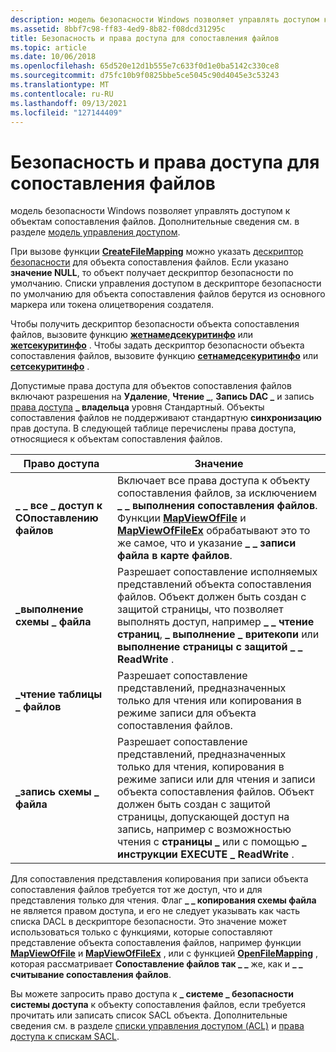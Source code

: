 ```yaml
---
description: модель безопасности Windows позволяет управлять доступом к объектам сопоставления файлов. Дополнительные сведения см. в разделе Модель Access-Control.
ms.assetid: 8bbf7c98-ff83-4ed9-8b82-f08dcd31295c
title: Безопасность и права доступа для сопоставления файлов
ms.topic: article
ms.date: 10/06/2018
ms.openlocfilehash: 65d520e12d1b555e7c633f0d1e0ba5142c330ce8
ms.sourcegitcommit: d75fc10b9f0825bbe5ce5045c90d4045e3c53243
ms.translationtype: MT
ms.contentlocale: ru-RU
ms.lasthandoff: 09/13/2021
ms.locfileid: "127144409"
---
```

# <a name="file-mapping-security-and-access-rights"></a>Безопасность и права доступа для сопоставления файлов

модель безопасности Windows позволяет управлять доступом к объектам сопоставления файлов. Дополнительные сведения см. в разделе [модель управления доступом](../secauthz/access-control-model.md).

При вызове функции [**CreateFileMapping**](/windows/desktop/api/WinBase/nf-winbase-createfilemappinga) можно указать [дескриптор безопасности](../secauthz/security-descriptors.md) для объекта сопоставления файлов. Если указано **значение NULL**, то объект получает дескриптор безопасности по умолчанию. Списки управления доступом в дескрипторе безопасности по умолчанию для объекта сопоставления файлов берутся из основного маркера или токена олицетворения создателя.

Чтобы получить дескриптор безопасности объекта сопоставления файлов, вызовите функцию [**жетнамедсекуритинфо**](/windows/win32/api/aclapi/nf-aclapi-getnamedsecurityinfoa) или [**жетсекуритинфо**](/windows/win32/api/aclapi/nf-aclapi-getsecurityinfo) . Чтобы задать дескриптор безопасности объекта сопоставления файлов, вызовите функцию [**сетнамедсекуритинфо**](/windows/win32/api/aclapi/nf-aclapi-setnamedsecurityinfoa) или [**сетсекуритинфо**](/windows/win32/api/aclapi/nf-aclapi-setsecurityinfo) .

Допустимые права доступа для объектов сопоставления файлов включают разрешения на **Удаление**, **Чтение \_**, **Запись DAC \_** и запись [права доступа](../secauthz/standard-access-rights.md) **\_ владельца** уровня Стандартный. Объекты сопоставления файлов не поддерживают стандартную **синхронизацию** прав доступа. В следующей таблице перечислены права доступа, относящиеся к объектам сопоставления файлов.

| Право доступа | Значение |
|-|-|
| **\_ \_ все \_ доступ к СОпоставлению файлов** | Включает все права доступа к объекту сопоставления файлов, за исключением **\_ \_ выполнения сопоставления файлов**. Функции [**MapViewOfFile**](/windows/win32/api/memoryapi/nf-memoryapi-mapviewoffile) и [**MapViewOfFileEx**](/windows/win32/api/memoryapi/nf-memoryapi-mapviewoffileex) обрабатывают это то же самое, что и указание **\_ \_ записи файла в карте файлов**. |
| **\_выполнение схемы \_ файла** | Разрешает сопоставление исполняемых представлений объекта сопоставления файлов. Объект должен быть создан с защитой страницы, что позволяет выполнять доступ, например **\_ \_ чтение страниц**, **\_ выполнение \_ вритекопи** или **выполнение страницы с защитой \_ \_ ReadWrite** .  |
| **\_чтение таблицы \_ файлов** | Разрешает сопоставление представлений, предназначенных только для чтения или копирования в режиме записи для объекта сопоставления файлов.  |
| **\_запись схемы \_ файла** | Разрешает сопоставление представлений, предназначенных только для чтения, копирования в режиме записи или для чтения и записи объекта сопоставления файлов. Объект должен быть создан с защитой страницы, допускающей доступ на запись, например с возможностью чтения с **страницы \_** или с помощью **\_ инструкции EXECUTE \_ ReadWrite** . |

Для сопоставления представления копирования при записи объекта сопоставления файлов требуется тот же доступ, что и для представления только для чтения. Флаг **\_ \_ копирования схемы файла** не является правом доступа, и его не следует указывать как часть списка DACL в дескрипторе безопасности. Это значение может использоваться только с функциями, которые сопоставляют представление объекта сопоставления файлов, например функции [**MapViewOfFile**](/windows/win32/api/memoryapi/nf-memoryapi-mapviewoffile) и [**MapViewOfFileEx**](/windows/win32/api/memoryapi/nf-memoryapi-mapviewoffileex) , или с функцией [**OpenFileMapping**](/windows/desktop/api/WinBase/nf-winbase-openfilemappinga) , которая рассматривает **Сопоставление файлов так \_ \_** же, как и **\_ \_ считывание сопоставления файлов**.

Вы можете запросить право доступа к **\_ системе \_ безопасности системы доступа** к объекту сопоставления файлов, если требуется прочитать или записать список SACL объекта. Дополнительные сведения см. в разделе [списки управления доступом (ACL)](../secauthz/access-control-lists.md) и [права доступа к спискам SACL](../secauthz/sacl-access-right.md).
